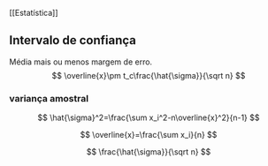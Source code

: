 
[[Estatística]]

## Intervalo de confiança

Média mais ou menos margem de erro.
$$
\overline{x}\pm t_c\frac{\hat{\sigma}}{\sqrt n}
$$

### variança amostral
$$
\hat{\sigma}^2=\frac{\sum x_i^2-n\overline{x}^2}{n-1}
$$

$$
\overline{x}=\frac{\sum x_i}{n}
$$

$$
\frac{\hat{\sigma}}{\sqrt n}
$$
